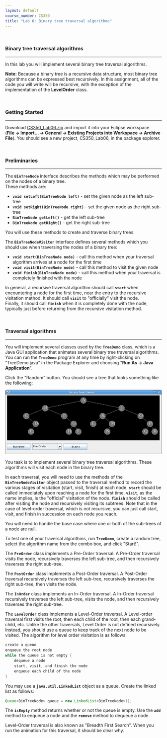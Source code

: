 ```yaml
---
layout: default
course_number: CS350
title: "Lab 6: Binary tree traversal algorithms"
---
```



<br>

### Binary tree traversal algorithms

--- --- --- --- --- --- --- --- --- --- --- --- --- --- --- --- --- --- --- --- --- --- --- ---

In this lab you will implement several binary tree traversal algorithms.

**Note:** Because a binary tree is a recursive data structure, most binary tree algorithms can be expressed best 
recursively.  In this assignment, all of the code you will write will be recursive, with the exception of the 
implementation of the **LevelOrder** class.



<br>

### Getting Started

--- --- --- --- --- --- --- --- --- --- --- --- --- --- --- --- --- --- --- --- --- --- --- ---

Download [CS350_Lab06.zip](CS350_Lab06.zip) and import it into your Eclipse workspace.  
(**File → Import... → General → Existing Projects into Workspace → Archive File**).  You should see a new project, 
CS350_Lab06, in the package explorer.



<br>

### Preliminaries

--- --- --- --- --- --- --- --- --- --- --- --- --- --- --- --- --- --- --- --- --- --- --- ---

The **```BinTreeNode```** interface describes the methods which may be performed on the nodes of a binary tree.  
These methods are:

* **```void setLeft(BinTreeNode left)```** - set the given node as the left sub-tree
* **```void setRight(BinTreeNode right)```** - set the given node as the right sub-tree
* **```BinTreeNode getLeft()```** - get the left sub-tree
* **```BinTreeNode getRight()```** - get the right sub-tree


You will use these methods to create and traverse binary trees.

The **```BinTreeNodeVisitor```** interface defines several methods which you should use when traversing the nodes of 
a binary tree:

* **```void start(BinTreeNode node)```** - call this method when your traversal algorithm arrives at a node for the first time
* **```void visit(BinTreeNode node)```** - call this method to visit the given node
* **```void finish(BinTreeNode node)```** - call this method when your traversal is completely finished with the node


In general, a recursive traversal algorithm should call **```start```** when encountering a node for the first time, 
near the entry to the recursive visitation method.  It should call **```visit```** to "officially" visit the node.  
Finally, it should call **```finish```** when it is completely done with the node, typically just before returning from 
the recursive visitation method.



<br>

### Traversal algorithms

--- --- --- --- --- --- --- --- --- --- --- --- --- --- --- --- --- --- --- --- --- --- --- ---

You will implement several classes used by the **```TreeDemo```** class, which is a Java GUI application that animates 
several binary tree traversal algorithms.  You can run the **```TreeDemo```** program at any time by right-clicking on 
"TreeDemo.java" in the Package Explorer and choosing "**Run As → Java Application**".

Click the "Random" button.  You should see a tree that looks something like the following:

![image](images/bintree-random.png)

You task is to implement several binary tree traversal algorithms.  These algorithms will visit each node in the 
binary tree.

In each traversal, you will need to use the methods of the **```BinTreeNodeVisitor```** object passed to the traversal 
method to record the various stages of visitation (start, visit, finish) at each node.  **```start```** should be called 
immediately upon reaching a node for the first time.  **```visit```**, as the name implies, is the "official" visitation 
of the node.  **```finish```** should be called after visiting the node and recursively visiting its subtrees.  Note 
that in the case of level-order traversal, which is not recursive, you can just call start, visit, and finish in 
succession on each node you reach.

You will need to handle the base case where one or both of the sub-trees of a node are null.

To test one of your traversal algorithms, run **```TreeDemo```**, create a random tree, select the algorithm name from 
the combo box, and click "Start!".

The **```PreOrder```** class implements a Pre-Order traversal.  A Pre-Order traversal visits the node, recursively 
traverses the left sub-tree, and then recursively traverses the right sub-tree.

The **```PostOrder```** class implements a Post-Order traversal.  A Post-Order traversal recursively traverses the left 
sub-tree, recursively traverses the right sub-tree, then visits the node.

The **```InOrder```** class implements an In-Order traversal.  A In-Order traversal recursively traverses the left 
sub-tree, visits the node, and then recursively traverses the right sub-tree.

The **```LevelOrder```** class implements a Level-Order traversal.  A Level-order traversal first visits the root, then 
each child of the root, then each grand-child, etc.  Unlike the other traversals, Level Order is not defined recursively.  
Instead, you should use a queue to keep track of the next node to be visited.  The algorithm for level order visitation 
is as follows:


```java
create a queue
enqueue the root node
while the queue is not empty {
    dequeue a node
    start, visit, and finish the node
    enqueue each child of the node
}
```


You may use a **```java.util.LinkedList```** object as a queue.  Create the linked list as follows:

```java
Queue<BinTreeNode> queue = new LinkedList<BinTreeNode>();
```


The **```isEmpty```** method returns whether or not the queue is empty.  Use the **```add```** method to enqueue a node 
and the **```remove```** method to dequeue a node.

Level-Order traversal is also known as "Breadth First Search".  When you run the animation for this traversal, it 
should be clear why.
